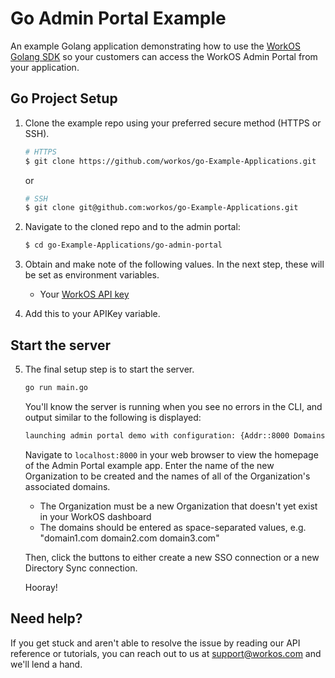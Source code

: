 # Go Admin Portal Example
An example Golang application demonstrating how to use the [WorkOS Golang SDK](https://github.com/workos/workos-go) so your customers can access the WorkOS Admin Portal from your application.


## Go Project Setup

1. Clone the example repo using your preferred secure method (HTTPS or SSH).
   ```bash
   # HTTPS
   $ git clone https://github.com/workos/go-Example-Applications.git
   ```

   or

   ```bash
   # SSH
   $ git clone git@github.com:workos/go-Example-Applications.git
   ```

2. Navigate to the cloned repo and to the admin portal:
   ```bash
   $ cd go-Example-Applications/go-admin-portal
   ```

3. Obtain and make note of the following values. In the next step, these will be set as environment variables.
   - Your [WorkOS API key](https://dashboard.workos.com/api-keys)

4. Add this to your APIKey variable.

## Start the server

5. The final setup step is to start the server.
   ```bash
   go run main.go
   ```

   You'll know the server is running when you see no errors in the CLI, and output similar to the following is displayed:

   ```bash
   launching admin portal demo with configuration: {Addr::8000 Domains:}
   ```

   Navigate to `localhost:8000` in your web browser to view the homepage of the Admin Portal example app. Enter the name of the new Organization to be created and the names of all of the Organization's associated domains.

   - The Organization must be a new Organization that doesn't yet exist in your WorkOS dashboard
   - The domains should be entered as space-separated values, e.g. "domain1.com domain2.com domain3.com"

   Then, click the buttons to either create a new SSO connection or a new Directory Sync connection.
   
   Hooray!

## Need help?

If you get stuck and aren't able to resolve the issue by reading our API reference or tutorials, you can reach out to us at support@workos.com and we'll lend a hand.
